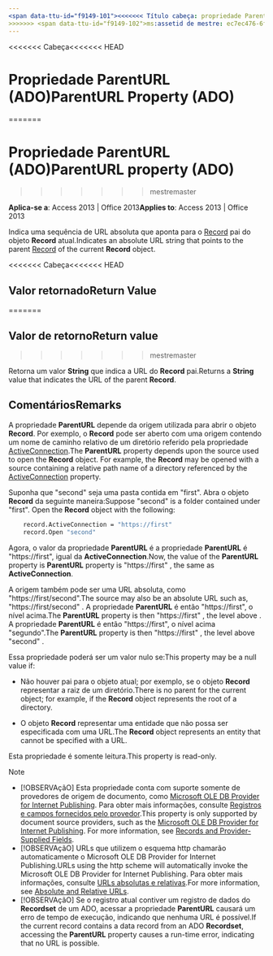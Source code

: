 ```yaml
---
<span data-ttu-id="f9149-101"><<<<<<< Título cabeça: propriedade ParentURL (ADO) TOCTitle: propriedade ParentURL (ADO) === título: a propriedade ParentURL (ADO) TOCTitle: a propriedade ParentURL (ADO)</span><span class="sxs-lookup"><span data-stu-id="f9149-101"><<<<<<< HEAD title: ParentURL Property (ADO) TOCTitle: ParentURL Property (ADO) ======= title: ParentURL property (ADO) TOCTitle: ParentURL property (ADO)</span></span>
>>>>>>> <span data-ttu-id="f9149-102">ms:assetid de mestre: ec7ec476-6f9e-8486-fe02-74995975df5c ms:mtpsurl: https://msdn.microsoft.com/library/JJ250200(v=office.15) ms:contentKeyID: ms.date 48548517: 18/09/2015 mtps_version: v=office.15</span><span class="sxs-lookup"><span data-stu-id="f9149-102">master ms:assetid: ec7ec476-6f9e-8486-fe02-74995975df5c ms:mtpsurl: https://msdn.microsoft.com/library/JJ250200(v=office.15) ms:contentKeyID: 48548517 ms.date: 09/18/2015 mtps_version: v=office.15</span></span>
---
```


<span data-ttu-id="f9149-103"><<<<<<< Cabeça</span><span class="sxs-lookup"><span data-stu-id="f9149-103"><<<<<<< HEAD</span></span>
# <a name="parenturl-property-ado"></a><span data-ttu-id="f9149-104">Propriedade ParentURL (ADO)</span><span class="sxs-lookup"><span data-stu-id="f9149-104">ParentURL Property (ADO)</span></span>
=======
# <a name="parenturl-property-ado"></a><span data-ttu-id="f9149-105">Propriedade ParentURL (ADO)</span><span class="sxs-lookup"><span data-stu-id="f9149-105">ParentURL property (ADO)</span></span>
>>>>>>> <span data-ttu-id="f9149-106">mestre</span><span class="sxs-lookup"><span data-stu-id="f9149-106">master</span></span>

<span data-ttu-id="f9149-107">**Aplica-se a**: Access 2013 | Office 2013</span><span class="sxs-lookup"><span data-stu-id="f9149-107">**Applies to**: Access 2013 | Office 2013</span></span>

<span data-ttu-id="f9149-108">Indica uma sequência de URL absoluta que aponta para o [Record](record-object-ado.md) pai do objeto **Record** atual.</span><span class="sxs-lookup"><span data-stu-id="f9149-108">Indicates an absolute URL string that points to the parent [Record](record-object-ado.md) of the current **Record** object.</span></span>

<span data-ttu-id="f9149-109"><<<<<<< Cabeça</span><span class="sxs-lookup"><span data-stu-id="f9149-109"><<<<<<< HEAD</span></span>
## <a name="return-value"></a><span data-ttu-id="f9149-110">Valor retornado</span><span class="sxs-lookup"><span data-stu-id="f9149-110">Return Value</span></span>
=======
## <a name="return-value"></a><span data-ttu-id="f9149-111">Valor de retorno</span><span class="sxs-lookup"><span data-stu-id="f9149-111">Return value</span></span>
>>>>>>> <span data-ttu-id="f9149-112">mestre</span><span class="sxs-lookup"><span data-stu-id="f9149-112">master</span></span>

<span data-ttu-id="f9149-113">Retorna um valor **String** que indica a URL do **Record** pai.</span><span class="sxs-lookup"><span data-stu-id="f9149-113">Returns a **String** value that indicates the URL of the parent **Record**.</span></span>

## <a name="remarks"></a><span data-ttu-id="f9149-114">Comentários</span><span class="sxs-lookup"><span data-stu-id="f9149-114">Remarks</span></span>

<span data-ttu-id="f9149-p101">A propriedade **ParentURL** depende da origem utilizada para abrir o objeto **Record**. Por exemplo, o **Record** pode ser aberto com uma origem contendo um nome de caminho relativo de um diretório referido pela propriedade [ActiveConnection](activeconnection-property-ado.md).</span><span class="sxs-lookup"><span data-stu-id="f9149-p101">The **ParentURL** property depends upon the source used to open the **Record** object. For example, the **Record** may be opened with a source containing a relative path name of a directory referenced by the [ActiveConnection](activeconnection-property-ado.md) property.</span></span>

<span data-ttu-id="f9149-p102">Suponha que "second" seja uma pasta contida em "first". Abra o objeto **Record** da seguinte maneira:</span><span class="sxs-lookup"><span data-stu-id="f9149-p102">Suppose "second" is a folder contained under "first". Open the **Record** object with the following:</span></span>

```vb
    record.ActiveConnection = "https://first"
    record.Open "second"
```

<span data-ttu-id="f9149-119">Agora, o valor da propriedade **ParentURL** é a propriedade **ParentURL** é "https://first", igual da **ActiveConnection**.</span><span class="sxs-lookup"><span data-stu-id="f9149-119">Now, the value of the **ParentURL** property is **ParentURL** property is "https://first" , the same as **ActiveConnection**.</span></span>

<span data-ttu-id="f9149-120">A origem também pode ser uma URL absoluta, como "https://first/second".</span><span class="sxs-lookup"><span data-stu-id="f9149-120">The source may also be an absolute URL such as, "https://first/second" .</span></span> <span data-ttu-id="f9149-121">A propriedade **ParentURL** é então "https://first", o nível acima.</span><span class="sxs-lookup"><span data-stu-id="f9149-121">The **ParentURL** property is then "https://first" , the level above .</span></span> <span data-ttu-id="f9149-122">A propriedade **ParentURL** é então "https://first", o nível acima "segundo".</span><span class="sxs-lookup"><span data-stu-id="f9149-122">The **ParentURL** property is then "https://first" , the level above "second" .</span></span>

<span data-ttu-id="f9149-123">Essa propriedade poderá ser um valor nulo se:</span><span class="sxs-lookup"><span data-stu-id="f9149-123">This property may be a null value if:</span></span>

- <span data-ttu-id="f9149-124">Não houver pai para o objeto atual; por exemplo, se o objeto **Record** representar a raiz de um diretório.</span><span class="sxs-lookup"><span data-stu-id="f9149-124">There is no parent for the current object; for example, if the **Record** object represents the root of a directory.</span></span>

- <span data-ttu-id="f9149-125">O objeto **Record** representar uma entidade que não possa ser especificada com uma URL.</span><span class="sxs-lookup"><span data-stu-id="f9149-125">The **Record** object represents an entity that cannot be specified with a URL.</span></span>

<span data-ttu-id="f9149-126">Esta propriedade é somente leitura.</span><span class="sxs-lookup"><span data-stu-id="f9149-126">This property is read-only.</span></span>


> [!NOTE]
> - <span data-ttu-id="f9149-p104">[!OBSERVAçãO] Esta propriedade conta com suporte somente de provedores de origem de documento, como [Microsoft OLE DB Provider for Internet Publishing](microsoft-ole-db-provider-for-internet-publishing.md). Para obter mais informações, consulte [Registros e campos fornecidos pelo provedor](records-and-provider-supplied-fields.md).</span><span class="sxs-lookup"><span data-stu-id="f9149-p104">This property is only supported by document source providers, such as the [Microsoft OLE DB Provider for Internet Publishing](microsoft-ole-db-provider-for-internet-publishing.md). For more information, see [Records and Provider-Supplied Fields](records-and-provider-supplied-fields.md).</span></span>
> - <span data-ttu-id="f9149-129">[!OBSERVAçãO] URLs que utilizem o esquema http chamarão automaticamente o Microsoft OLE DB Provider for Internet Publishing.</span><span class="sxs-lookup"><span data-stu-id="f9149-129">URLs using the http scheme will automatically invoke the Microsoft OLE DB Provider for Internet Publishing.</span></span> <span data-ttu-id="f9149-130">Para obter mais informações, consulte [URLs absolutas e relativas](absolute-and-relative-urls.md).</span><span class="sxs-lookup"><span data-stu-id="f9149-130">For more information, see [Absolute and Relative URLs](absolute-and-relative-urls.md).</span></span> 
> - <span data-ttu-id="f9149-131">[!OBSERVAçãO] Se o registro atual contiver um registro de dados do **Recordset** de um ADO, acessar a propriedade **ParentURL** causará um erro de tempo de execução, indicando que nenhuma URL é possível.</span><span class="sxs-lookup"><span data-stu-id="f9149-131">If the current record contains a data record from an ADO **Recordset**, accessing the **ParentURL** property causes a run-time error, indicating that no URL is possible.</span></span>



